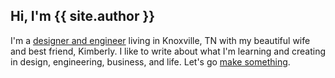 ## Hi, I'm {{ site.author }}

I'm a [designer and engineer]({{site.github}}/resume) living in Knoxville, TN with my beautiful wife and best friend, Kimberly. I like to write about what I'm learning and creating in design, engineering, business, and life. Let's go [make something]({{site.github}}/consulting).
